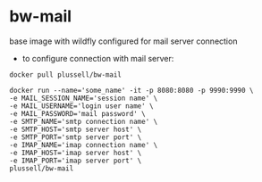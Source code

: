 # bw-mail
base image with wildfly configured for mail server connection

* to configure connection with mail server:

```
docker pull plussell/bw-mail
```

```
docker run --name='some_name' -it -p 8080:8080 -p 9990:9990 \
-e MAIL_SESSION_NAME='session name' \
-e MAIL_USERNAME='login user name' \
-e MAIL_PASSWORD='mail password' \
-e SMTP_NAME='smtp connection name' \
-e SMTP_HOST='smtp server host' \
-e SMTP_PORT='smtp server port' \
-e IMAP_NAME='imap connection name' \
-e IMAP_HOST='imap server host' \
-e IMAP_PORT='imap server port' \
plussell/bw-mail
```
